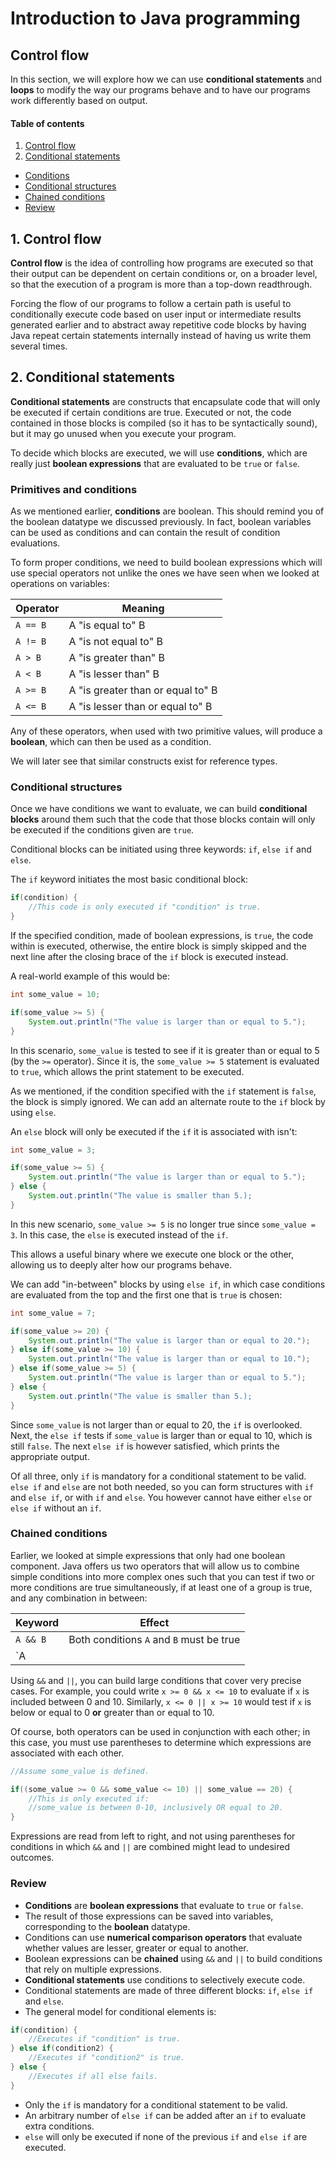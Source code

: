 # Introduction to Java programming

## Control flow

In this section, we will explore how we can use __conditional statements__ and __loops__ to modify the way our programs behave and to have our programs work differently based on output.

#### Table of contents

1. [Control flow](#controlflow)
2. [Conditional statements](#conditionalstatements)
- [Conditions](#conditions)
- [Conditional structures](#conditionalstructures)
- [Chained conditions](#chainedconditions)
- [Review](#review1)

<a id="controlflow"></a>
## 1. Control flow

__Control flow__ is the idea of controlling how programs are executed so that their output can be dependent on certain conditions or, on a broader level, so that the execution of a program is more than a top-down readthrough.

Forcing the flow of our programs to follow a certain path is useful to conditionally execute code based on user input or intermediate results generated earlier and to abstract away repetitive code blocks by having Java repeat certain statements internally instead of having us write them several times.

<a id="conditionalstatements"></a>
## 2. Conditional statements

__Conditional statements__ are constructs that encapsulate code that will only be executed if certain conditions are true. Executed or not, the code contained in those blocks is compiled (so it has to be syntactically sound), but it may go unused when you execute your program.

To decide which blocks are executed, we will use __conditions__, which are really just __boolean expressions__ that are evaluated to be `true` or `false`.

<a id="conditions"></a>
### Primitives and conditions

As we mentioned earlier, __conditions__ are boolean. This should remind you of the boolean datatype we discussed previously. In fact, boolean variables can be used as conditions and can contain the result of condition evaluations.

To form proper conditions, we need to build boolean expressions which will use special operators not unlike the ones we have seen when we looked at operations on variables:

|Operator|Meaning|
|---|---|
|`A == B`|A "is equal to" B|
|`A != B`|A "is not equal to" B|
|`A > B`|A "is greater than" B|
|`A < B`|A "is lesser than" B|
|`A >= B`|A "is greater than or equal to" B|
|`A <= B`|A "is lesser than or equal to" B|

Any of these operators, when used with two primitive values, will produce a __boolean__, which can then be used as a condition.

We will later see that similar constructs exist for reference types.

<a id="conditionalstructures"></a>
### Conditional structures

Once we have conditions we want to evaluate, we can build __conditional blocks__ around them such that the code that those blocks contain will only be executed if the conditions given are `true`. 

Conditional blocks can be initiated using three keywords: `if`, `else if` and `else`.

The `if` keyword initiates the most basic conditional block:

```java
if(condition) {
	//This code is only executed if "condition" is true.
}
```

If the specified condition, made of boolean expressions, is `true`, the code within is executed, otherwise, the entire block is simply skipped and the next line after the closing brace of the `if` block is executed instead.

A real-world example of this would be:

```java
int some_value = 10;

if(some_value >= 5) {
	System.out.println("The value is larger than or equal to 5.");
}
```

In this scenario, `some_value` is tested to see if it is greater than or equal to 5 (by the `>=` operator). Since it is, the `some_value >= 5` statement is evaluated to `true`, which allows the print statement to be executed.

As we mentioned, if the condition specified with the `if` statement is `false`, the block is simply ignored. We can add an alternate route to the `if` block by using `else`. 

An `else` block will only be executed if the `if` it is associated with isn't:

```java
int some_value = 3;

if(some_value >= 5) {
	System.out.println("The value is larger than or equal to 5.");
} else {
	System.out.println("The value is smaller than 5.);
}
```

In this new scenario, `some_value >= 5` is no longer true since `some_value = 3`. In this case, the `else` is executed instead of the `if`.

This allows a useful binary where we execute one block or the other, allowing us to deeply alter how our programs behave.

We can add "in-between" blocks by using `else if`, in which case conditions are evaluated from the top and the first one that is `true` is chosen:

```java
int some_value = 7;

if(some_value >= 20) {
	System.out.println("The value is larger than or equal to 20.");
} else if(some_value >= 10) {
	System.out.println("The value is larger than or equal to 10.");
} else if(some_value >= 5) {
	System.out.println("The value is larger than or equal to 5.");
} else {
	System.out.println("The value is smaller than 5.);
}
```

Since `some_value` is not larger than or equal to 20, the `if` is overlooked. Next, the `else if` tests if `some_value` is larger than or equal to 10, which is still `false`. The next `else if` is however satisfied, which prints the appropriate output.

Of all three, only `if` is mandatory for a conditional statement to be valid. `else if` and `else` are not both needed, so you can form structures with `if` and `else if`, or with `if` and `else`. You however cannot have either `else` or `else if` without an `if`.

<a id="chainedconditions"></a>
### Chained conditions

Earlier, we looked at simple expressions that only had one boolean component. Java offers us two operators that will allow us to combine simple conditions into more complex ones such that you can test if two or more conditions are true simultaneously, if at least one of a group is true, and any combination in between:

|Keyword|Effect|
|---|---|
|`A && B`|Both conditions `A` and `B` must be true|
|`A || B`|Either `A` or `B` must be true|

Using `&&` and `||`, you can build large conditions that cover very precise cases. For example, you could write `x >= 0 && x <= 10` to evaluate if `x` is included between 0 and 10. Similarly, `x <= 0 || x >= 10` would test if `x` is below or equal to 0 __or__ greater than or equal to 10.

Of course, both operators can be used in conjunction with each other; in this case, you must use parentheses to determine which expressions are associated with each other.

```java
//Assume some_value is defined.

if((some_value >= 0 && some_value <= 10) || some_value == 20) {
	//This is only executed if:
	//some_value is between 0-10, inclusively OR equal to 20.
}
```

Expressions are read from left to right, and not using parentheses for conditions in which `&&` and `||` are combined might lead to undesired outcomes.

<a id="review1"></a>
### Review

- __Conditions__ are __boolean expressions__ that evaluate to `true` or `false`.
- The result of those expressions can be saved into variables, corresponding to the __boolean__ datatype.
- Conditions can use __numerical comparison operators__ that evaluate whether values are lesser, greater or equal to another.
- Boolean expressions can be __chained__ using `&&` and `||` to build conditions that rely on multiple expressions.
- __Conditional statements__ use conditions to selectively execute code.
- Conditional statements are made of three different blocks: `if`, `else if` and `else`.
- The general model for conditional elements is:
```java
if(condition) {
	//Executes if "condition" is true.
} else if(condition2) {
	//Executes if "condition2" is true.
} else {
	//Executes if all else fails.
}
```
- Only the `if` is mandatory for a conditional statement to be valid.
- An arbitrary number of `else if` can be added after an `if` to evaluate extra conditions.
- `else` will only be executed if none of the previous `if` and `else if` are executed.